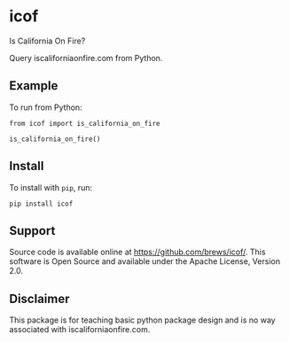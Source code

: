 # icof
Is California On Fire?

Query iscaliforniaonfire.com from Python.

## Example

To run from Python:

```
from icof import is_california_on_fire

is_california_on_fire()
```

## Install

To install with `pip`, run:

```
pip install icof
```

## Support

Source code is available online at https://github.com/brews/icof/. This software is Open Source and available under the Apache License, Version 2.0. 

## Disclaimer
This package is for teaching basic python package design and is no way associated with iscaliforniaonfire.com.
